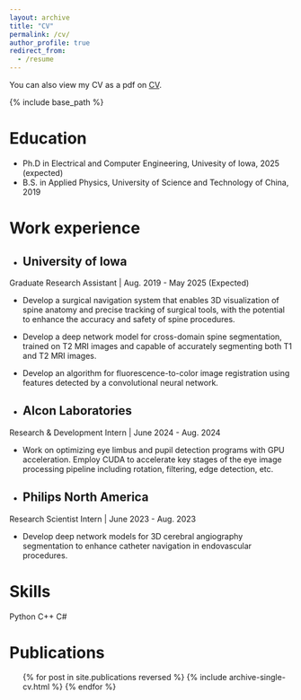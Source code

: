 ```yaml
---
layout: archive
title: "CV"
permalink: /cv/
author_profile: true
redirect_from:
  - /resume
---
```


<div class="wordwrap">You can also view my CV as a pdf on <a href="https://xxliu1996.github.io/files/xingxingliu_cv_mle_2024.pdf">CV</a>.
</div>

{% include base_path %}

Education
======
* Ph.D in Electrical and Computer Engineering, Univesity of Iowa, 2025 (expected)
* B.S. in Applied Physics, University of Science and Technology of China, 2019

Work experience
======
* ## University of Iowa
Graduate Research Assistant | Aug. 2019 - May 2025 (Expected)
  * Develop a surgical navigation system that enables 3D visualization of spine anatomy and precise tracking of surgical tools, with the potential to enhance the accuracy and safety of spine procedures.
  * Develop a deep network model for cross-domain spine segmentation, trained on T2 MRI images and capable of accurately segmenting both T1 and T2 MRI images.
  * Develop an algorithm for fluorescence-to-color image registration using features detected by a convolutional neural network.

* ## Alcon Laboratories
Research & Development Intern | June 2024 - Aug. 2024
  * Work on optimizing eye limbus and pupil detection programs with GPU acceleration. Employ CUDA to accelerate key stages of the eye image processing pipeline including rotation, filtering, edge detection, etc.

* ## Philips North America
Research Scientist Intern | June 2023 - Aug. 2023
  * Develop deep network models for 3D cerebral angiography segmentation to enhance catheter navigation in endovascular procedures.
  
Skills
======
Python
C++
C#

Publications
======
  <ul>{% for post in site.publications reversed %}
    {% include archive-single-cv.html %}
  {% endfor %}</ul>